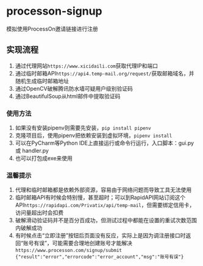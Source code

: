 # processon-signup
模拟使用ProcessOn邀请链接进行注册

## 实现流程
1. 通过代理网站`https://www.xicidaili.com`获取代理IP和端口
2. 通过临时邮箱API`https://api4.temp-mail.org/request/`获取邮箱域名，并随机生成临时邮箱地址
3. 通过OpenCV破解腾讯防水墙可疑用户级别验证码
4. 通过BeautifulSoup从html邮件中提取验证码

### 使用方法
1. 如果没有安装pipenv则需要先安装，`pip install pipenv`
2. 克隆项目后，使用pipenv把依赖安装到虚拟环境，`pipenv install`
3. 可以在PyCharm等Python IDE上直接运行或命令行运行，入口脚本：gui.py 或 handler.py
4. 也可以打包成exe来使用

### 温馨提示
1. 代理和临时邮箱都是依赖外部资源，容易由于网络问题而导致工具无法使用
2. 临时邮箱API有时候会特别慢，甚至超时；可以到RapidAPI网站订阅这个API`https://rapidapi.com/Privatix/api/temp-mail`，但需要绑定信用卡，访问量超出时会扣费
3. 破解滑动验证码并不是百分百成功，但测试过程中都能在设置的重试次数范围内破解成功
4. 有时候点击“立即注册”按钮后页面没有反应，实际上是因为调注册接口时返回“账号有误”，可能需要合理地创建账号才能解决
`https://www.processon.com/signup/submit
{"result":"error","errorcode":"error_account","msg":"账号有误"}`
